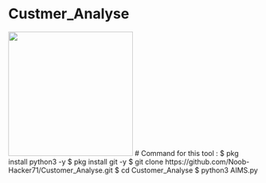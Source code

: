 # Custmer_Analyse
<img width="250" heigth="250" src="">
# Command for this tool :
$ pkg install python3 -y
$ pkg install git -y
$ git clone https://github.com/Noob-Hacker71/Customer_Analyse.git
$ cd Customer_Analyse
$ python3 AIMS.py
